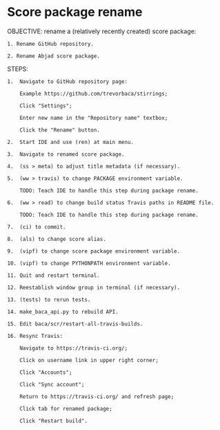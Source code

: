 Score package rename
====================

OBJECTIVE: rename a (relatively recently created) score package:

    1. Rename GitHub repository.

    2. Rename Abjad score package.

STEPS:

    1.  Navigate to GitHub repository page:

        Example https://github.com/trevorbaca/stirrings;
        
        Click "Settings";

        Enter new name in the "Repository name" textbox;
        
        Click the "Rename" button.

    2.  Start IDE and use (ren) at main menu.

    3.  Navigate to renamed score package.

    4.  (ss > meta) to adjust title metadata (if necessary).

    5.  (ww > travis) to change PACKAGE environment variable.

        TODO: Teach IDE to handle this step during package rename.

    6.  (ww > read) to change build status Travis paths in README file.

        TODO: Teach IDE to handle this step during package rename.

    7.  (ci) to commit.

    8.  (als) to change score alias.

    9.  (vipf) to change score package environment variable.

    10. (vipf) to change PYTHONPATH environment variable.

    11. Quit and restart terminal.

    12. Reestablish window group in terminal (if necessary).

    13. (tests) to rerun tests.

    14. make_baca_api.py to rebuild API.

    15. Edit baca/scr/restart-all-travis-builds.

    16. Resync Travis: 
        
        Navigate to https://travis-ci.org/;

        Click on username link in upper right corner;

        Click "Accounts";

        Click "Sync account";

        Return to https://travis-ci.org/ and refresh page;

        Click tab for renamed package;

        Click "Restart build".
